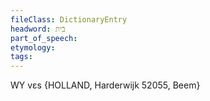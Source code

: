 ```yaml
---
fileClass: DictionaryEntry
headword: בֿית
part_of_speech: 
etymology: 
tags: 
---
```

WY
vɛs {HOLLAND, Harderwijk 52055, Beem}